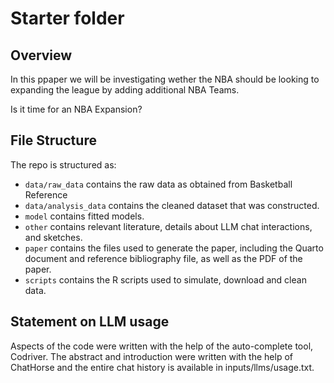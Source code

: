 # Starter folder

## Overview

In this ppaper we will be investigating wether the NBA should be looking to expanding the league by adding additional NBA Teams.

Is it time for an NBA Expansion?


## File Structure

The repo is structured as:

-   `data/raw_data` contains the raw data as obtained from Basketball Reference
-   `data/analysis_data` contains the cleaned dataset that was constructed.
-   `model` contains fitted models. 
-   `other` contains relevant literature, details about LLM chat interactions, and sketches.
-   `paper` contains the files used to generate the paper, including the Quarto document and reference bibliography file, as well as the PDF of the paper. 
-   `scripts` contains the R scripts used to simulate, download and clean data.


## Statement on LLM usage

Aspects of the code were written with the help of the auto-complete tool, Codriver. The abstract and introduction were written with the help of ChatHorse and the entire chat history is available in inputs/llms/usage.txt.
